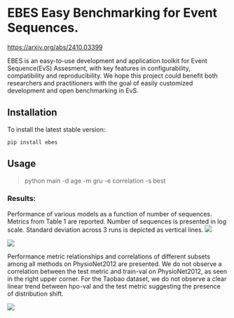 # EBES Easy Benchmarking for Event Sequences.
https://arxiv.org/abs/2410.03399




EBES is an easy-to-use development and application toolkit for Event Sequence(EvS) Assesment, with key features in configurability, compatibility and reproducibility. We hope this project could benefit both researchers and practitioners with the goal of easily customized development and open benchmarking in EvS.

## Installation
To install the latest stable version:
```
pip install ebes
```

## Usage
>python main -d age -m gru -e correlation -s best

### Results:



Performance of various models as a function of number of sequences. Metrics from Table 1 are reported. Number of sequences is presented in log scale. Standard deviation across 3 runs is depicted as vertical lines.
<img src="https://arxiv.org/html/2410.03399v1/x5.png">

<img src="https://arxiv.org/html/2410.03399v1/x5.png">


Performance metric relationships and correlations of different subsets among all methods on PhysioNet2012 are presented. We do not observe a correlation between the test metric and train-val on PhysioNet2012, as seen in the right upper corner. For the Taobao dataset, we do not observe a clear linear trend between hpo-val and the test metric suggesting the presence of distribution shift.

<img src="https://arxiv.org/html/2410.03399v1/x2.png">
